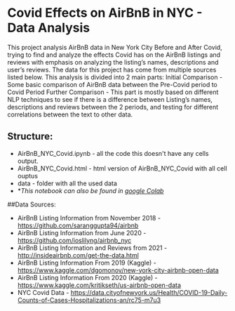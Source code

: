 # Covid Effects on AirBnB in NYC - Data Analysis<br>

This project analysis AirBnB data in New York City Before and After Covid, trying to find and analyze the effects Covid has on the AirBnB listings and reviews with emphasis on analyzing the listing’s names, descriptions and user’s reviews. The data for this project has come from multiple sources listed below.
This analysis is divided into 2 main parts:
Initial Comparison - Some basic comparison of AirBnB data between the Pre-Covid period to Covid Period
Further Comparison - This part is mostly based on different NLP techniques to see if there is a difference between Listing’s names, descriptions and reviews between the 2 periods, and testing for different correlations between the text to other data.
<br>

## Structure:<br>
* AirBnB_NYC_Covid.ipynb - all the code this doesn't have any cells output.
* AirBnB_NYC_Covid.html - html version of AirBnB_NYC_Covid with all cell ouptus
* data - folder with all the used data
* **This notebook can also be found in 
  [google Colab](https://colab.research.google.com/drive/1RKqgln2vMzgmftMydCYC3YEKK_KVML-E?usp=sharing*)*

##Data Sources:<br>
* AirBnB Listing Information from November 2018 - https://github.com/saranggupta94/airbnb
* AirBnB Listing Information from June 2020 - https://github.com/ioslilyng/airbnb_nyc
* AirBnB Listing Information and Reviews from 2021 - http://insideairbnb.com/get-the-data.html
* AirBnB Listing Information From 2019 (Kaggle) - https://www.kaggle.com/dgomonov/new-york-city-airbnb-open-data
* AirBnB Listing Information From 2020 (Kaggle) - https://www.kaggle.com/kritikseth/us-airbnb-open-data
* NYC Covid Data - https://data.cityofnewyork.us/Health/COVID-19-Daily-Counts-of-Cases-Hospitalizations-an/rc75-m7u3




